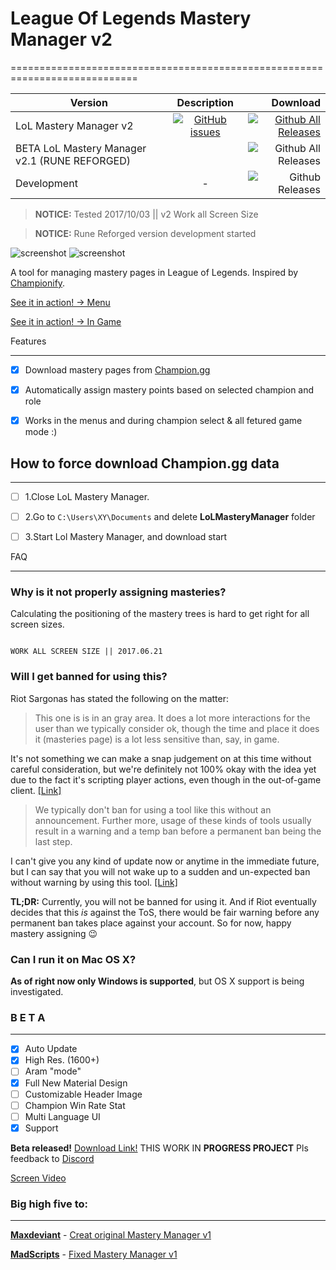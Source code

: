 # League Of Legends Mastery Manager v2

============================================================================


| Version        | Description           | Download |
| ------------- |:-------------:| -----:|
| LoL Mastery Manager v2      | [![GitHub issues](https://img.shields.io/github/issues/dewster/lol-mastery-manager-master-new-client.svg?style=flat-square)](https://github.com/dewster/lol-mastery-manager-master-new-client/issues) | [![Github All Releases](https://img.shields.io/badge/Download--feb62b.svg?style=flat-square)](https://github.com/dewster/lol-mastery-manager-new-client/releases/download/beta/LoLMasteryManagerSetup.msi) |
| BETA LoL Mastery Manager v2.1 (RUNE REFORGED)    |  |  ![Github All Releases](https://img.shields.io/badge/Beta%20Download--orange.svg) |
| Development     | - |  ![Github Releases](https://img.shields.io/badge/status-supported-9C27B0.svg?style=flat-square) |




> **NOTICE:** Tested 2017/10/03 || v2 Work all Screen Size

> **NOTICE:** Rune Reforged version development started
>  

![screenshot ](http://dewster.hu/git/Screenshot.png) ![screenshot ](http://dewster.hu/git/Screenshot2.png)


A tool for managing mastery pages in League of Legends. Inspired by [Championify](https://github.com/dustinblackman/Championify).


[See it in action! -> Menu](https://raw.githubusercontent.com/dewster/lol-mastery-manager-new-client/master/Menu.gif)


[See it in action! -> In Game](https://raw.githubusercontent.com/dewster/lol-mastery-manager-new-client/master/InGame.gif)









Features

--------

- [x] Download mastery pages from [Champion.gg](http://champion.gg/)

- [x] Automatically assign mastery points based on selected champion and role

- [x] Works in the menus and during champion select & all fetured game mode :)



## How to force download Champion.gg data

--------

- [ ] 1.Close LoL Mastery Manager.
- [ ] 2.Go to ```C:\Users\XY\Documents``` and delete **LoLMasteryManager** folder
- [ ] 3.Start Lol Mastery Manager, and download start


FAQ

---



### Why is it not properly assigning masteries?

Calculating the positioning of the mastery trees is hard to get right for all screen sizes.

```

WORK ALL SCREEN SIZE || 2017.06.21

```

### Will I get banned for using this?

Riot Sargonas has stated the following on the matter:



>This one is is in an gray area. It does a lot more interactions for the user than we typically consider ok, though the time and place it does it (masteries page) is a lot less sensitive than, say, in game.

It's not something we can make a snap judgement on at this time without careful consideration, but we're definitely not 100% okay with the idea yet due to the fact it's scripting player actions, even though in the out-of-game client. [[Link]](https://www.reddit.com/r/leagueoflegends/comments/3oeb8q/just_made_a_tool_for_automatically_creating/cvx7hm3)



>We typically don't ban for using a tool like this without an announcement. Further more, usage of these kinds of tools usually result in a warning and a temp ban before a permanent ban being the last step.

I can't give you any kind of update now or anytime in the immediate future, but I can say that you will not wake up to a sudden and un-expected ban without warning by using this tool. [[Link]](https://www.reddit.com/r/leagueoflegends/comments/3oeb8q/just_made_a_tool_for_automatically_creating/cw03o71)



**TL;DR:** Currently, you will not be banned for using it. And if Riot eventually decides that this *is* against the ToS, there would be fair warning before any permanent ban takes place against your account. So for now, happy mastery assigning :wink:



### Can I run it on Mac OS X?

**As of right now only Windows is supported**, but OS X support is being investigated.



### B E T A


---
- [x] Auto Update
- [x] High Res. (1600+)
- [ ] Aram "mode"
- [x] Full New Material Design
- [ ] Customizable Header Image
- [ ] Champion Win Rate Stat
- [ ] Multi Language UI
- [x] Support

**Beta released!** [Download Link!](https://github.com/dewster/lol-mastery-manager-new-client/releases/download/beta/LoLMasteryManagerSetup.msi) THIS WORK IN **PROGRESS PROJECT** Pls feedback to [Discord](https://discord.gg/6XCZjDn)

[Screen Video](http://dewster.hu/lolmasterymanager2.mp4)






### Big high five to:

---

 **[Maxdeviant](https://github.com/maxdeviant/)** - [Creat original Mastery Manager v1](https://github.com/maxdeviant/lol-mastery-manager)



**[MadScripts]( https://github.com/MadScripts)** - [Fixed Mastery Manager v1](https://github.com/MadScripts/lol-mastery-manager)
